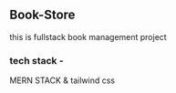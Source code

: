 ## Book-Store
this is fullstack book management project
### tech stack - 
MERN STACK & tailwind css
